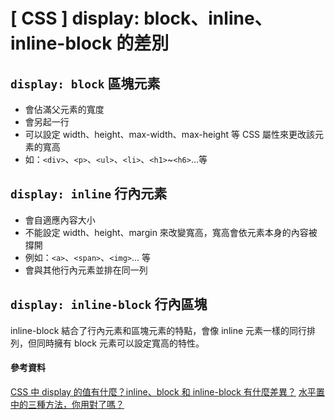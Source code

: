 # \[ CSS ] display: block、inline、inline-block 的差別

## `display: block` 區塊元素
* 會佔滿父元素的寬度
* 會另起一行
* 可以設定 width、height、max-width、max-height 等 CSS 屬性來更改該元素的寬高
* 如：`<div>`、`<p>`、`<ul>`、`<li>`、`<h1>`~`<h6>`...等


## `display: inline` 行內元素
* 會自適應內容大小
* 不能設定 width、height、margin 來改變寬高，寬高會依元素本身的內容被撐開
* 例如：`<a>`、`<span>`、`<img>`... 等
* 會與其他行內元素並排在同一列


## `display: inline-block` 行內區塊
inline-block 結合了行內元素和區塊元素的特點，會像 inline 元素一樣的同行排列，但同時擁有 block 元素可以設定寬高的特性。


#### 參考資料
<a href='https://www.explainthis.io/zh-hant/swe/css-center' target='_blank'>CSS 中 display 的值有什麼？inline、block 和 inline-block 有什麼差異？</a>
<a href='https://eoscreative.co/center-things-on-web-page-html-css/' target='_blank'>水平置中的三種方法，你用對了嗎？</a>